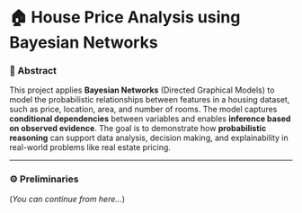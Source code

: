 # 🏠 House Price Analysis using Bayesian Networks

### 📄 Abstract
This project applies **Bayesian Networks** (Directed Graphical Models) to model the probabilistic relationships between features in a housing dataset, such as price, location, area, and number of rooms. The model captures **conditional dependencies** between variables and enables **inference based on observed evidence**. The goal is to demonstrate how **probabilistic reasoning** can support data analysis, decision making, and explainability in real-world problems like real estate pricing.

---

### ⚙️ Preliminaries
(*You can continue from here...*)

